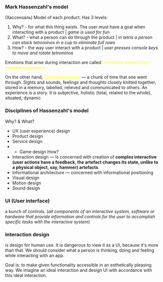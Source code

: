 ### Mark Hassenzahl's model
(Хассензаль)
Model of each product. Has 3 levels:
1) Why? - for what this thing exists. The user must have a goal when interacting with a product | *game is used for fun*
2) What? - what a person can do through the product | *in tetris a person can stack tetrominos in a cup to eliminate full rows*
3) How? - the way user interact with a product | *user presses console keys to move and rotate tetrominos*


Emotions that arise during interaction are called <span style="color:yellow;">immediate moment-by-moment experience</span>

On the other hand, <span style="color:yellow;">[User] experience</span> — a chunk of time that one went through. Sights and sounds, feelings and thoughts closely knitted together, stored in a memory, labelled, relieved and communicated to others. An experience is a story. It is subjective, holistic (total, related to the whole), situated, dynamic

### Disciplines of Hassenzahl's model
Why? & What?
* UX (user experience) design
* Product design
* Service design
* + Game design
How?
* Interaction design — Is concerned with creation of **complex interactive (user actions have a feedback, the artefact changes its state, unlike to a physical object, say, hammer) artefacts**.
* Informational architecture — concerned with informational positioning
* Visual design
* Motion design
* Sound design

### UI (User interface)
a bunch of controls. (*all components of an interactive system, software or hardware that provide information and controls for the user to accomplish specific tasks with the interactive system*)

### Interaction design
is design for human use. It is dangerous to view it as a UI, because it's more than that. We should consider what a person is thinking, doing and feeling while interacting with an app.

Goal is: to make given functionality accessible  in an esthetically pleasing way. We imagine an ideal interaction and design UI with accordance with this ideal interaction.

